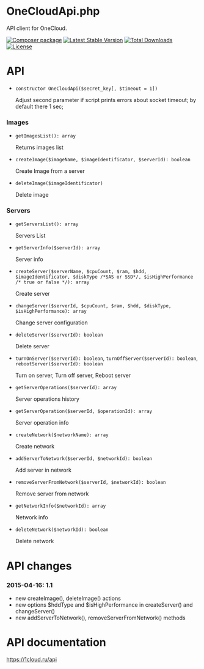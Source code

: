 # OneCloudApi.php
API client for OneCloud.

[![Composer package](http://composer.network/badge/wapmorgan/onecloud-api)](https://packagist.org/packages/wapmorgan/onecloud-api)
[![Latest Stable Version](https://poser.pugx.org/wapmorgan/onecloud-api/v/stable)](https://packagist.org/packages/wapmorgan/onecloud-api)
[![Total Downloads](https://poser.pugx.org/wapmorgan/onecloud-api/downloads)](https://packagist.org/packages/wapmorgan/onecloud-api)
[![License](https://poser.pugx.org/wapmorgan/onecloud-api/license)](https://packagist.org/packages/wapmorgan/onecloud-api)

# API

- `constructor OneCloudApi($secret_key[, $timeout = 1])`

   Adjust second parameter if script prints errors about socket timeout; by default there 1 sec;

### Images

- `getImagesList(): array`

  Returns images list
- `createImage($imageName, $imageIdentificator, $serverId): boolean`

  Create Image from a server
- `deleteImage($imageIdentificator)`

  Delete image
  
### Servers

- `getServersList(): array`

  Servers List
- `getServerInfo($serverId): array`

  Server info
- `createServer($serverName, $cpuCount, $ram, $hdd, $imageIdentificator, $diskType /*SAS or SSD*/, $isHighPerformance /* true or false */): array`

  Create server
- `changeServer($serverId, $cpuCount, $ram, $hdd, $diskType, $isHighPerformance): array`

  Change server configuration
- `deleteServer($serverId): boolean`

  Delete server
- `turnOnServer($serverId): boolean`, `turnOffServer($serverId): boolean`, `rebootServer($serverId): boolean`

  Turn on server, Turn off server, Reboot server
- `getServerOperations($serverId): array`

  Server operations history
- `getServerOperation($serverId, $operationId): array`

  Server operation info
- `createNetwork($networkName): array`

  Create network
- `addServerToNetwork($serverId, $networkId): boolean`

  Add server in network
- `removeServerFromNetwork($serverId, $networkId): boolean`

  Remove server from network
- `getNetworkInfo($networkId): array`

  Network info
- `deleteNetwork($networkId): boolean`

  Delete network

# API changes

### 2015-04-16: 1.1

* new createImage(), deleteImage() actions
* new options $hddType and $isHighPerformance in createServer() and changeServer()
* new addServerToNetwork(), removeServerFromNetwork() methods

# API documentation
https://1cloud.ru/api
